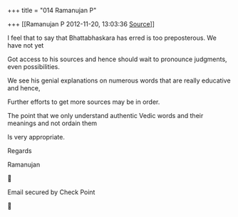 +++
title = "014 Ramanujan P"

+++
[[Ramanujan P	2012-11-20, 13:03:36 [Source](https://groups.google.com/g/bvparishat/c/YuAEYGt0EVU)]]



I feel that to say that Bhattabhaskara has erred is too preposterous. We have not yet

Got access to his sources and hence should wait to pronounce judgments, even possibilities.



We see his genial explanations on numerous words that are really educative and hence,

Further efforts to get more sources may be in order.



The point that we only understand authentic Vedic words and their meanings and not ordain them

Is very appropriate.



Regards



Ramanujan



  
  
Email secured by Check Point



